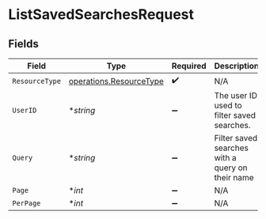 # ListSavedSearchesRequest


## Fields

| Field                                                              | Type                                                               | Required                                                           | Description                                                        |
| ------------------------------------------------------------------ | ------------------------------------------------------------------ | ------------------------------------------------------------------ | ------------------------------------------------------------------ |
| `ResourceType`                                                     | [operations.ResourceType](../../models/operations/resourcetype.md) | :heavy_check_mark:                                                 | N/A                                                                |
| `UserID`                                                           | **string*                                                          | :heavy_minus_sign:                                                 | The user ID used to filter saved searches.                         |
| `Query`                                                            | **string*                                                          | :heavy_minus_sign:                                                 | Filter saved searches with a query on their name                   |
| `Page`                                                             | **int*                                                             | :heavy_minus_sign:                                                 | N/A                                                                |
| `PerPage`                                                          | **int*                                                             | :heavy_minus_sign:                                                 | N/A                                                                |